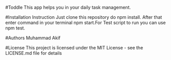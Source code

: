 #Toddle
This app helps you in your daily task management.

#Installation Instruction
Just clone this repository do npm install. After that enter command in your terminal npm start.For Test script to run you can use npm test.

#Authors
Muhammad Akif

#License
This project is licensed under the MIT License - see the LICENSE.md file for details
